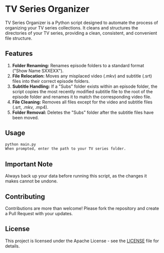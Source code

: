 # TV Series Organizer

TV Series Organizer is a Python script designed to automate the process of organizing your TV series collections. It cleans and structures the directories of your TV series, providing a clean, consistent, and convenient file structure.

## Features

1. **Folder Renaming:** Renames episode folders to a standard format ("Show Name SXXEXX").
2. **File Relocation:** Moves any misplaced video (.mkv) and subtitle (.srt) files into their correct episode folders.
3. **Subtitle Handling:** If a "Subs" folder exists within an episode folder, the script copies the most recently modified subtitle file to the root of the episode folder and renames it to match the corresponding video file.
4. **File Cleaning:** Removes all files except for the video and subtitle files (.srt, .mkv, .mp4).
5. **Folder Removal:** Deletes the "Subs" folder after the subtitle files have been moved.

## Usage

```bash
python main.py
When prompted, enter the path to your TV series folder.
```

## Important Note

Always back up your data before running this script, as the changes it makes cannot be undone.

## Contributing

Contributions are more than welcome! Please fork the repository and create a Pull Request with your updates.

## License

This project is licensed under the Apache License - see the [LICENSE](LICENSE) file for details.